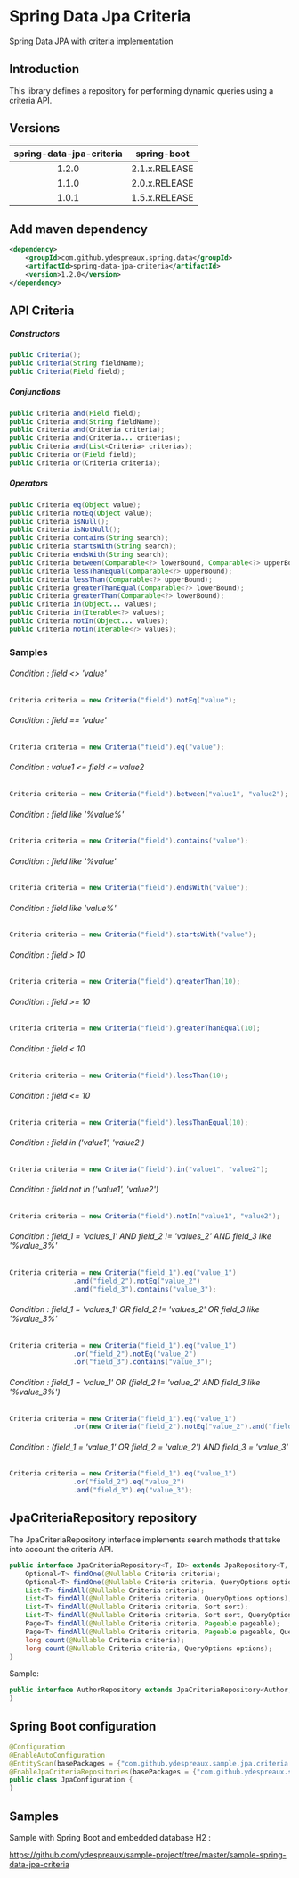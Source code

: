 # Spring Data Jpa Criteria

Spring Data JPA with criteria implementation

## Introduction

This library defines a repository for performing dynamic queries using a criteria API.

## Versions

|   spring-data-jpa-criteria   |    spring-boot   |
|:----------------------------:|:----------------:|
|           1.2.0              |   2.1.x.RELEASE  |
|           1.1.0              |   2.0.x.RELEASE  |
|           1.0.1              |   1.5.x.RELEASE  |

## Add maven dependency

```xml
<dependency>
    <groupId>com.github.ydespreaux.spring.data</groupId>
    <artifactId>spring-data-jpa-criteria</artifactId>
    <version>1.2.0</version>
</dependency>
```

## API Criteria

##### Constructors

```java
public Criteria();
public Criteria(String fieldName);
public Criteria(Field field);
```

##### Conjunctions

```java
public Criteria and(Field field);
public Criteria and(String fieldName);
public Criteria and(Criteria criteria);
public Criteria and(Criteria... criterias);
public Criteria and(List<Criteria> criterias);
public Criteria or(Field field);
public Criteria or(Criteria criteria);
```

##### Operators

```java
public Criteria eq(Object value);
public Criteria notEq(Object value);
public Criteria isNull();
public Criteria isNotNull();
public Criteria contains(String search);
public Criteria startsWith(String search);
public Criteria endsWith(String search);
public Criteria between(Comparable<?> lowerBound, Comparable<?> upperBound);
public Criteria lessThanEqual(Comparable<?> upperBound);
public Criteria lessThan(Comparable<?> upperBound);
public Criteria greaterThanEqual(Comparable<?> lowerBound);
public Criteria greaterThan(Comparable<?> lowerBound);
public Criteria in(Object... values);
public Criteria in(Iterable<?> values);
public Criteria notIn(Object... values);
public Criteria notIn(Iterable<?> values);
```

### Samples

###### Condition : field <> 'value'
```java
Criteria criteria = new Criteria("field").notEq("value");
```
###### Condition : field == 'value'
```java
Criteria criteria = new Criteria("field").eq("value");
```
###### Condition : value1 <= field <= value2
```java
Criteria criteria = new Criteria("field").between("value1", "value2");
```
###### Condition : field like '%value%'
```java
Criteria criteria = new Criteria("field").contains("value");
```
###### Condition : field like '%value'
```java
Criteria criteria = new Criteria("field").endsWith("value");
```
###### Condition : field like 'value%'
```java
Criteria criteria = new Criteria("field").startsWith("value");
```
###### Condition : field > 10
```java
Criteria criteria = new Criteria("field").greaterThan(10);
```
###### Condition : field >= 10
```java
Criteria criteria = new Criteria("field").greaterThanEqual(10);
```
###### Condition : field < 10
```java
Criteria criteria = new Criteria("field").lessThan(10);
```
###### Condition : field <= 10
```java
Criteria criteria = new Criteria("field").lessThanEqual(10);
```
###### Condition : field in ('value1', 'value2')
```java
Criteria criteria = new Criteria("field").in("value1", "value2");
```
###### Condition : field not in ('value1', 'value2')
```java
Criteria criteria = new Criteria("field").notIn("value1", "value2");
```
###### Condition : field_1 = 'values_1' AND field_2 != 'values_2' AND field_3 like '%value_3%'
```java
Criteria criteria = new Criteria("field_1").eq("value_1")
                .and("field_2").notEq("value_2")
                .and("field_3").contains("value_3");
```
###### Condition : field_1 = 'values_1' OR field_2 != 'values_2' OR field_3 like '%value_3%'
```java
Criteria criteria = new Criteria("field_1").eq("value_1")
                .or("field_2").notEq("value_2")
                .or("field_3").contains("value_3");
```
###### Condition : field_1 = 'value_1' OR (field_2 != 'value_2' AND field_3 like '%value_3%')
```java
Criteria criteria = new Criteria("field_1").eq("value_1")
                .or(new Criteria("field_2").notEq("value_2").and("field_3").contains("value_3"));
```
###### Condition : (field_1 = 'value_1' OR field_2 = 'value_2') AND field_3 = 'value_3'
```java
Criteria criteria = new Criteria("field_1").eq("value_1")
                .or("field_2").eq("value_2")
                .and("field_3").eq("value_3");
```

## JpaCriteriaRepository repository

The JpaCriteriaRepository interface implements search methods that take into account the criteria API.

```java
public interface JpaCriteriaRepository<T, ID> extends JpaRepository<T, ID> {
    Optional<T> findOne(@Nullable Criteria criteria);
    Optional<T> findOne(@Nullable Criteria criteria, QueryOptions options);
    List<T> findAll(@Nullable Criteria criteria);
    List<T> findAll(@Nullable Criteria criteria, QueryOptions options);
    List<T> findAll(@Nullable Criteria criteria, Sort sort);
    List<T> findAll(@Nullable Criteria criteria, Sort sort, QueryOptions options);
    Page<T> findAll(@Nullable Criteria criteria, Pageable pageable);
    Page<T> findAll(@Nullable Criteria criteria, Pageable pageable, QueryOptions options);
    long count(@Nullable Criteria criteria);
    long count(@Nullable Criteria criteria, QueryOptions options);
}
```

Sample:

```java
public interface AuthorRepository extends JpaCriteriaRepository<Author, Long> {
}
```

## Spring Boot configuration

```java
@Configuration
@EnableAutoConfiguration
@EntityScan(basePackages = {"com.github.ydespreaux.sample.jpa.criteria.domain"})
@EnableJpaCriteriaRepositories(basePackages = {"com.github.ydespreaux.sample.jpa.criteria.repository"})
public class JpaConfiguration {
}
```

## Samples

Sample with Spring Boot and embedded database H2 :

https://github.com/ydespreaux/sample-project/tree/master/sample-spring-data-jpa-criteria
